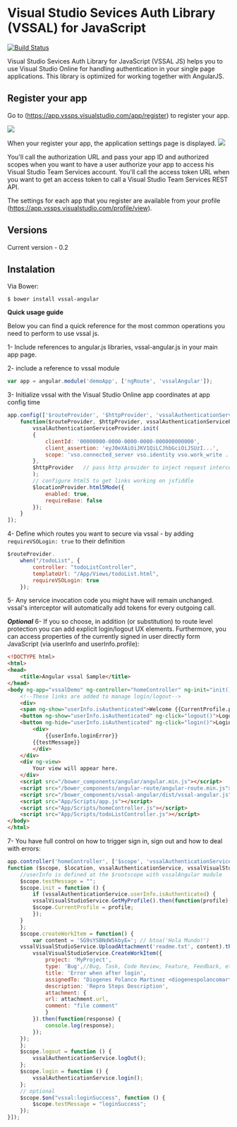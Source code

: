 Visual Studio Sevices Auth Library (VSSAL) for JavaScript
====================================
[![Build Status](https://travis-ci.org/DiogenesPolanco/Visual-Studio-Sevices-Auth-Library-Js.svg?branch=master)](https://travis-ci.org/DiogenesPolanco/Visual-Studio-Sevices-Auth-Library-Js)

Visual Studio Sevices Auth Library for JavaScript (VSSAL JS) helps you to use Visual Studio Online for handling authentication in your single page applications.
This library is optimized for working together with AngularJS.

## Register your app

Go to (https://app.vssps.visualstudio.com/app/register) to register your app.

![](https://www.visualstudio.com/en-us/docs/integrate/get-started/auth/_img/grant-access.png)

When your register your app, the application settings page is displayed.
![](https://www.visualstudio.com/en-us/docs/integrate/get-started/auth/_img/app-settings.png)

You'll call the authorization URL and pass your app ID and authorized scopes when you want to have a user authorize your app to access his Visual Studio Team Services account. You'll call the access token URL when you want to get an access token to call a Visual Studio Team Services REST API.

The settings for each app that you register are available from your profile (https://app.vssps.visualstudio.com/profile/view).

## Versions
Current version - 0.2  
 
## Instalation
Via Bower:

    $ bower install vssal-angular
  
**Quick usage guide**

Below you can find a quick reference for the most common operations you need to perform to use vssal js.

1- Include references to angular.js libraries, vssal-angular.js in your main app page.

2- include a reference to vssal module
```js
var app = angular.module('demoApp', ['ngRoute', 'vssalAngular']);
```
3- Initialize vssal with the Visual Studio Online app coordinates at app config time
```js
app.config(['$routeProvider', '$httpProvider', 'vssalAuthenticationServiceProvider',
    function($routeProvider, $httpProvider, vssalAuthenticationServiceProvider) {	    
		vssalAuthenticationServiceProvider.init(
		{ 	   
			clientId: '00000000-0000-0000-0000-000000000000',
			client_assertion: 'eyJ0eXAiOiJKV1QiLCJhbGciOiJSUzI...',
			scope: 'vso.connected_server vso.identity vso.work_write ...'
		},
		$httpProvider   // pass http provider to inject request interceptor to attach tokens
		);
		// configure html5 to get links working on jsfiddle
		$locationProvider.html5Mode({
		    enabled: true,
		    requireBase: false
		});
    }
]);
```
4- Define which routes you want to secure via vssal - by adding `requireVSOLogin: true` to their definition
```js
$routeProvider.
    when("/todoList", {
        controller: "todoListController",
        templateUrl: "/App/Views/todoList.html",
        requireVSOLogin: true
    });

```
5- Any service invocation code you might have will remain unchanged. vssal's interceptor will automatically add tokens for every outgoing call.

***Optional***
6- If you so choose, in addition (or substitution) to route level protection you can add explicit login/logout UX elements. Furthermore, you can access properties of the currently signed in user directly form JavaScript (via userInfo and userInfo.profile):
```html
<!DOCTYPE html>
<html>
<head>
    <title>Angular vssal Sample</title>
</head>
<body ng-app="vssalDemo" ng-controller="homeController" ng-init="init()"> 
    <!--These links are added to manage login/logout-->
    <div>
	<span ng-show="userInfo.isAuthenticated">Welcome {{CurrentProfile.profile.displayName}}</span>
	<button ng-show="userInfo.isAuthenticated" ng-click="logout()">Logout</button>
	<button ng-hide="userInfo.isAuthenticated" ng-click="login()">Login</button>
        <div>
            {{userInfo.loginError}}
	    {{testMessage}}
        </div> 
    </div>
    <div ng-view>
        Your view will appear here.
    </div>
    <script src="/bower_components/angular/angular.min.js"></script>
    <script src="/bower_components/angular-route/angular-route.min.js"></script> 
    <script src="/bower_components/vssal-angular/dist/vssal-angular.js"></script>
    <script src="App/Scripts/app.js"></script>
    <script src="App/Scripts/homeController.js"></script> 
    <script src="App/Scripts/todoListController.js"></script> 
</body>
</html>
```
7- You have full control on how to trigger sign in, sign out and how to deal with errors:

```js
app.controller('homeController', ['$scope', 'vssalAuthenticationService', 'vssalVisualStudioService'
function ($scope, $location, vssalAuthenticationService, vssalVisualStudioService) { 
    //userInfo is defined at the $rootscope with vssalAngular module
    $scope.testMessage = "";
    $scope.init = function () {
        if (vssalAuthenticationService.userInfo.isAuthenticated) {
	    vssalVisualStudioService.GetMyProfile().then(function(profile) {
		$scope.CurrentProfile = profile;
	    });
	}
    };
    $scope.createWorkItem = function() {
    	var content = 'SG9sYSBNdW5kbyE='; // btoa('Hola Mundo!')
	vssalVisualStudioService.UploadAttachment('readme.txt', content).then(function(attachment) {
		vssalVisualStudioService.CreateWorkItem({
		    project: 'MyProject',
		    type: 'Bug',//Bug, Task, Code Review, Feature, Feedback, etc...
		    title: 'Error when after login',
		    assignedTo: "Diogenes Polanco Martinez <diogenespolancomartinez@gmail.com>",
		    description: 'Repro Steps Description',
		    attachment: {
			url: attachment.url,
			comment: "file comment"
		    }
		}).then(function(response) {
		    console.log(response);
		});
	});
    };
    $scope.logout = function () {
        vssalAuthenticationService.logOut();
    };
    $scope.login = function () {
        vssalAuthenticationService.login();
    };
    // optional
    $scope.$on("vssal:loginSuccess", function () {
        $scope.testMessage = "loginSuccess";
    });     
}]);
```
 
